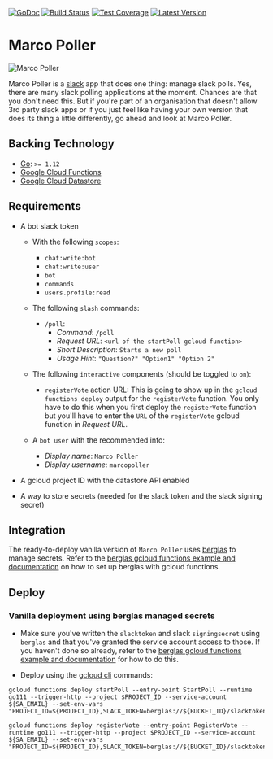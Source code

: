 [![GoDoc](https://godoc.org/github.com/alexandre-normand/marcopoller?status.svg)](https://godoc.org/github.com/alexandre-normand/marcopoller)
[![Build Status](https://travis-ci.org/alexandre-normand/marcopoller.svg?branch=master)](https://travis-ci.org/alexandre-normand/marcopoller)
[![Test Coverage](https://api.codeclimate.com/v1/badges/8659e71d13e1df4118a2/test_coverage)](https://codeclimate.com/github/alexandre-normand/marcopoller/test_coverage)
[![Latest Version](https://img.shields.io/github/tag/alexandre-normand/slackscot.svg?label=version)](https://github.com/alexandre-normand/slackscot/releases)

# Marco Poller
![Marco Poller](https://www.dropbox.com/s/ddocj6175iofy2a/anchorman2.jpg?raw=1)

Marco Poller is a [slack](https://slack.com) app that does one thing: manage slack polls. Yes, there are many slack polling applications at the moment. Chances are
that you don't need this. But if you're part of an organisation that doesn't allow 3rd party slack apps or if you just feel like having your own version that does its
thing a little differently, go ahead and look at Marco Poller.

## Backing Technology
*   [Go](https://golang.org): `>= 1.12` 
*   [Google Cloud Functions](https://cloud.google.com/functions/docs/quickstart#functions-deploy-command-go)
*   [Google Cloud Datastore](https://cloud.google.com/datastore/docs/)

## Requirements

*   A bot slack token 
    *   With the following `scopes`:
    	*   `chat:write:bot`
    	*   `chat:write:user`
    	*   `bot`
    	*   `commands`
    	*   `users.profile:read`

	*   The following `slash` commands:
    	*   `/poll`:
    	    * *Command*: `/poll`
    	    * *Request URL*: `<url of the startPoll gcloud function>`
    	    * *Short Description*: `Starts a new poll`
    	    * *Usage Hint*: `"Question?" "Option1" "Option 2"`

    *   The following `interactive` components (should be toggled to `on`):
    	*   `registerVote` action URL: This is going to show up in the `gcloud functions deploy` output for the `registerVote` function. You only have to do this when
    	     you first deploy the `registerVote` function but you'll have to enter the `URL` of the `registerVote` gcloud function in _Request URL_. 

    *	A `bot user` with the recommended info:
		*   *Display name*: `Marco Poller`
		*   *Display username*: `marcopoller`

*   A gcloud project ID with the datastore API enabled
*   A way to store secrets (needed for the slack token and the slack signing secret)

## Integration
The ready-to-deploy vanilla version of `Marco Poller` uses [berglas](https://github.com/GoogleCloudPlatform/berglas) to manage secrets. Refer to
the [berglas gcloud functions example and documentation](https://github.com/GoogleCloudPlatform/berglas/tree/master/examples/cloudfunctions/go) on how to set 
up berglas with gcloud functions.

## Deploy
### Vanilla deployment using berglas managed secrets

* Make sure you've written the `slacktoken` and slack `signingsecret` using `berglas` and that you've granted the service account access to those. If you haven't done so already, 
refer to the [berglas gcloud functions example and documentation](https://github.com/GoogleCloudPlatform/berglas/tree/master/examples/cloudfunctions/go) for how to do this.

* Deploy using the [gcloud cli](https://cloud.google.com/sdk/gcloud/) commands:

```
gcloud functions deploy startPoll --entry-point StartPoll --runtime go111 --trigger-http --project $PROJECT_ID --service-account ${SA_EMAIL} --set-env-vars "PROJECT_ID=${PROJECT_ID},SLACK_TOKEN=berglas://${BUCKET_ID}/slacktoken,SIGNING_SECRET=berglas://${BUCKET_ID}/signingsecret"
```

```
gcloud functions deploy registerVote --entry-point RegisterVote --runtime go111 --trigger-http --project $PROJECT_ID --service-account ${SA_EMAIL} --set-env-vars "PROJECT_ID=${PROJECT_ID},SLACK_TOKEN=berglas://${BUCKET_ID}/slacktoken,SIGNING_SECRET=berglas://${BUCKET_ID}/signingsecret"
```